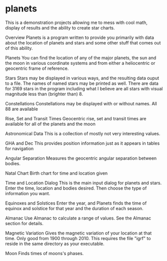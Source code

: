 # planets
This is a demonstration projects allowing me to mess with cool math, display of results and the ability to create star charts.

Overview
  Planets is a program written to provide you primarily with data about the location of planets and stars and some other stuff
  that comes out of this ability.

Planets
  You can find the location of any of the major planets, the sun and the moon in various coordinate systems and from either a
  heliocentric or geocentric frame of reference.

Stars
  Stars may be displayed in various ways, and the resulting data ouput to a file.  The names of named stars may be printed as
  well.  There are data for 3169 stars in the program including what I believe are all stars with visual magnitude less than
  (brighter than) 8.

Constellations
  Constellations may be displayed with or without names.  All 88 are available

Rise, Set and Transit Times
  Geocentric rise, set and transit times are available for all of the planets and the moon

Astronomical Data
  This is a collection of mostly not very interesting values.

GHA and Dec
  This provides position information just as it appears in tables for navigation

Angular Separation
  Measures the geocentric angular separation between bodies.

Natal Chart
  Birth chart for time and location given

Time and Location Dialog
  This is the main input dialog for planets and stars.  Enter the time, location and bodies desired.  Then choose the type of
  information you want.

Equinoxes and Solstices
  Enter the year, and Planets finds the time of equinox and solstice for that year and the duration of each season.

Almanac
  Use Almanac to calculate a range of values.  See the Almanac section for details.

Magnetic Variation
Gives the magnetic variation of your location at that time.  Only good from 1900 through 2010.  This requires the file "igrf"
to reside in the same directory as your executable.

Moon
Finds times of moons's phases.
